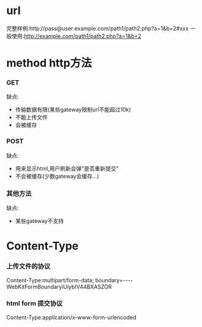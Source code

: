 url
========
完整样例:http://pass@user:example.com/path1/path2.php?a=1&b=2#xxx
一般使用:http://example.com/path1/path2.php?a=1&b=2

method http方法
========
### GET
缺点: 
* 传输数据有限(某些gateway限制url不能超过10k)
* 不能上传文件
* 会被缓存

### POST
缺点:
* 用来显示html,用户刷新会弹"是否重新提交"
* 不会被缓存(少数gateway会缓存...)

### 其他方法
缺点:
* 某些gateway不支持


Content-Type
=============
### 上传文件的协议
Content-Type:multipart/form-data; boundary=----WebKitFormBoundaryiUiybIV44BXASZOR

### html form 提交协议
Content-Type:application/x-www-form-urlencoded